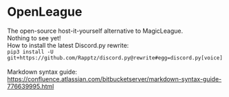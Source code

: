 # OpenLeague
The open-source host-it-yourself alternative to MagicLeague.<br>
Nothing to see yet!<br>
How to install the latest Discord.py rewrite:<br>
``pip3 install -U git+https://github.com/Rapptz/discord.py@rewrite#egg=discord.py[voice]``<br><br>
Markdown syntax guide: https://confluence.atlassian.com/bitbucketserver/markdown-syntax-guide-776639995.html